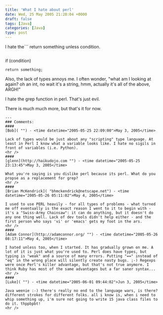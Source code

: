 ```yaml
---
title: 'What I hate about perl'
date: Wed, 25 May 2005 21:28:04 +0000
draft: false
tags: [Java]
categories: [Java]
type: post
---
```


I hate the```
return something unless condition.
```This hurts my brain since I read from left to right I think return? What about the rest of the function? Oh it's unless. I prefer:

```


if (condition)

	return something;

Also, the lack of types annoys me.  I often wonder, "what am I looking at again? oh an int, no wait it's a string, hmm, actually it's all of the above, ARGH!"

I hate the grep function in perl.  That's just evil.

There is much much more, but that's it for now.


```
---
### Comments:
####
[Bob]( "") - <time datetime="2005-05-25 22:09:00">May 3, 2005</time>

Lack of types would be just about any "scripting" type language. At least in Perl I know what a variable looks like. I hate no sigils in front of variables (i.e. Python).
<hr />
####
[glenn](http://haikudojo.com "") - <time datetime="2005-05-25 23:13:45">May 3, 2005</time>

What you're saying is you dislike perl because its perl. What do you propse as a replacement for grep?
<hr />
####
[Brian McKendrick]( "bhmckendrick@netscape.net") - <time datetime="2005-05-26 05:11:02">May 4, 2005</time>

I used to use PERL heavily - for all types of problems - what turned me off eventually is the exact reason I went to it to begin with - it's a "Swiss-Army Chainsaw": it can do anything, but it doesn't do any one thing well. Lack of dev tools didn't help either - and the first person who says 'vi' or 'emacs' gets my foot in the ars.
<hr />
####
[Adam Connor](http://adamconnor.org/ "") - <time datetime="2005-05-26 08:17:11">May 4, 2005</time>

I hated unless too, when I started. It has gradually grown on me. A lot of it is just what you're used to. Perl does have types, but typing is "weak" and a source of many errors. Putting "==" instead of "eq" in the wrong place will silently create nasty bugs. ;-) Regexps were once Perl's killer advantage, but that's not true anymore. I think Ruby has most of the same advantages but a far saner syntax...
<hr />
####
[Luke]( "") - <time datetime="2005-06-01 09:44:02">Jun 3, 2005</time>

Java weenie :-) there's really no end to the language wars, is there? different strokes for different folks. all i know is, when i need to whip something up, i'm sure not going to write 15 java class files to do it. thppbpbt!
<hr />
